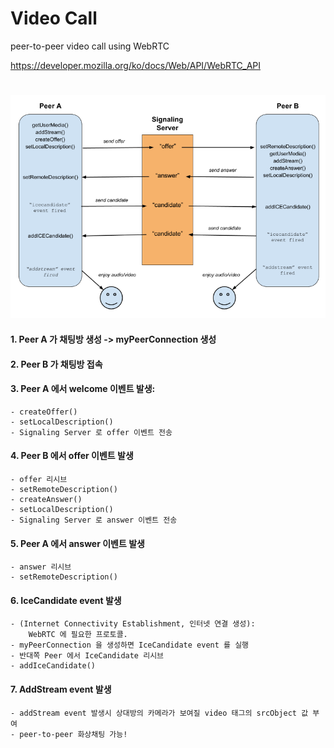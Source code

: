 # Video Call

peer-to-peer video call using WebRTC

https://developer.mozilla.org/ko/docs/Web/API/WebRTC_API

#
![initial](src/peer_to_peer.png)  

#### 1. Peer A 가 채팅방 생성 -> myPeerConnection 생성  

#### 2. Peer B 가 채팅방 접속 

#### 3. Peer A 에서 welcome 이벤트 발생:  
    - createOffer()  
    - setLocalDescription()  
    - Signaling Server 로 offer 이벤트 전송
#### 4. Peer B 에서 offer 이벤트 발생  
    - offer 리시브  
    - setRemoteDescription()  
    - createAnswer()  
    - setLocalDescription()
    - Signaling Server 로 answer 이벤트 전송  
#### 5. Peer A 에서 answer 이벤트 발생  
    - answer 리시브
    - setRemoteDescription()
#### 6. IceCandidate event 발생
    - (Internet Connectivity Establishment, 인터넷 연결 생성):   
        WebRTC 에 필요한 프로토콜.
    - myPeerConnection 을 생성하면 IceCandidate event 를 실행
    - 반대쪽 Peer 에서 IceCandidate 리시브
    - addIceCandidate()
#### 7. AddStream event 발생
    - addStream event 발생시 상대방의 카메라가 보여질 video 태그의 srcObject 값 부여
    - peer-to-peer 화상채팅 가능!
